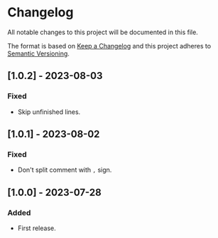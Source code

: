 # Changelog
All notable changes to this project will be documented in this file.

The format is based on [Keep a Changelog](http://keepachangelog.com/en/1.0.0/)
and this project adheres to [Semantic Versioning](http://semver.org/spec/v2.0.0.html).

## [1.0.2] - 2023-08-03
### Fixed
- Skip unfinished lines.

## [1.0.1] - 2023-08-02
### Fixed
- Don't split comment with `,` sign.

## [1.0.0] - 2023-07-28
### Added
- First release.
